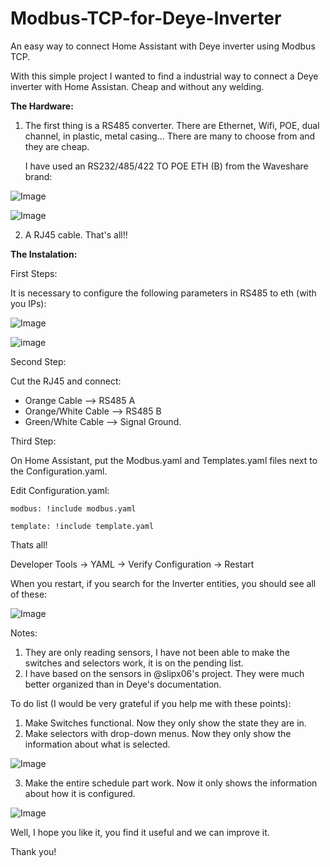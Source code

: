 # Modbus-TCP-for-Deye-Inverter
An easy way to connect Home Assistant with Deye inverter using Modbus TCP.


With this simple project I wanted to find a industrial way to connect a Deye inverter with Home Assistan.
Cheap and without any welding.


**The Hardware:**

1. The first thing is a RS485 converter. There are Ethernet, Wifi, POE, dual channel, in plastic, metal casing... There are many to choose from and they are cheap.

    I have used an RS232/485/422 TO POE ETH (B) from the Waveshare brand:


![Image](https://github.com/user-attachments/assets/fbfd1f9b-85a3-4d66-bf55-3fb990694605)



![Image](https://github.com/user-attachments/assets/f74ff8bf-3d07-4fa2-853d-0e5379ff8f26)

2. A RJ45 cable. That's all!!






**The Instalation:**

First Steps:

It is necessary to configure the following parameters in RS485 to eth (with you IPs):

![Image](https://github.com/user-attachments/assets/5247a332-cc89-4c3d-9cc4-ebc2c6e98cf4)

![image](https://github.com/user-attachments/assets/fb4bbce3-dcb7-4373-8d88-11b81d2ccb54)



Second Step:

Cut the RJ45 and connect:
- Orange Cable -->  RS485 A
- Orange/White  Cable --> RS485 B
- Green/White Cable --> Signal Ground.


Third Step:

On Home Assistant, put the Modbus.yaml and Templates.yaml files next to the Configuration.yaml.

Edit Configuration.yaml:

`modbus: !include modbus.yaml`

`template: !include template.yaml`


Thats all!


Developer Tools -> YAML -> Verify Configuration -> Restart


When you restart, if you search for the Inverter entities, you should see all of these:

![Image](https://github.com/user-attachments/assets/f023be1f-0f07-466d-93a6-340ec511d81e)


Notes:
1. They are only reading sensors, I have not been able to make the switches and selectors work, it is on the pending list.
2. I have based on the sensors in @slipx06's project. They were much better organized than in Deye's documentation.

To do list (I would be very grateful if you help me with these points):
1. Make Switches functional. Now they only show the state they are in.
2. Make selectors with drop-down menus. Now they only show the information about what is selected.


![Image](https://github.com/user-attachments/assets/7024b207-596a-46c3-acd5-7acc75337a14)

3. Make the entire schedule part work. Now it only shows the information about how it is configured.


![Image](https://github.com/user-attachments/assets/6b96ee3a-6ac7-46c4-a3fd-6b18f89d937a)




Well, I hope you like it, you find it useful and we can improve it.

Thank you!

